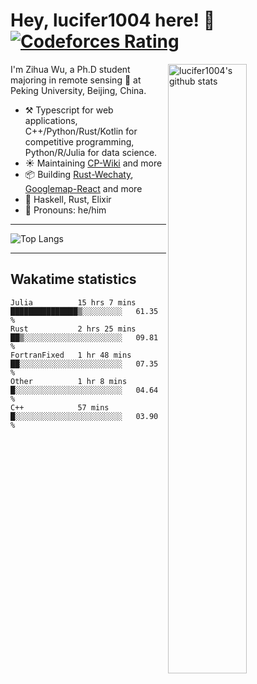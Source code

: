 # Hey, lucifer1004 here! :wave: [![Codeforces Rating](https://cfrating.ihcr.top/?user=lucifer1004&style=flat-square)](https://codeforces.com/profile/lucifer1004)

<img width="50%" align="right" alt="lucifer1004's github stats" src="https://github-readme-stats.vercel.app/api?username=lucifer1004&show_icons=true">

I'm Zihua Wu, a Ph.D student majoring in remote sensing :satellite: at Peking University, Beijing, China.

- :hammer_and_pick: Typescript for web applications, C++/Python/Rust/Kotlin for competitive programming, Python/R/Julia for data science.
- :sunny: Maintaining [CP-Wiki](https://cp-wiki.vercel.app) and more 
- :package: Building [Rust-Wechaty](https://github.com/wechaty/rust-wechaty), [Googlemap-React](https://github.com/googlemap-react/googlemap-react) and more
- :seedling: Haskell, Rust, Elixir
- :man: Pronouns: he/him

---

![Top Langs](https://github-readme-stats.vercel.app/api/top-langs/?username=lucifer1004&layout=compact)

---

## Wakatime statistics

<!--START_SECTION:waka-->
```text
Julia          15 hrs 7 mins   ███████████████▒░░░░░░░░░   61.35 % 
Rust           2 hrs 25 mins   ██▒░░░░░░░░░░░░░░░░░░░░░░   09.81 % 
FortranFixed   1 hr 48 mins    ██░░░░░░░░░░░░░░░░░░░░░░░   07.35 % 
Other          1 hr 8 mins     █░░░░░░░░░░░░░░░░░░░░░░░░   04.64 % 
C++            57 mins         █░░░░░░░░░░░░░░░░░░░░░░░░   03.90 % 
```
<!--END_SECTION:waka-->
